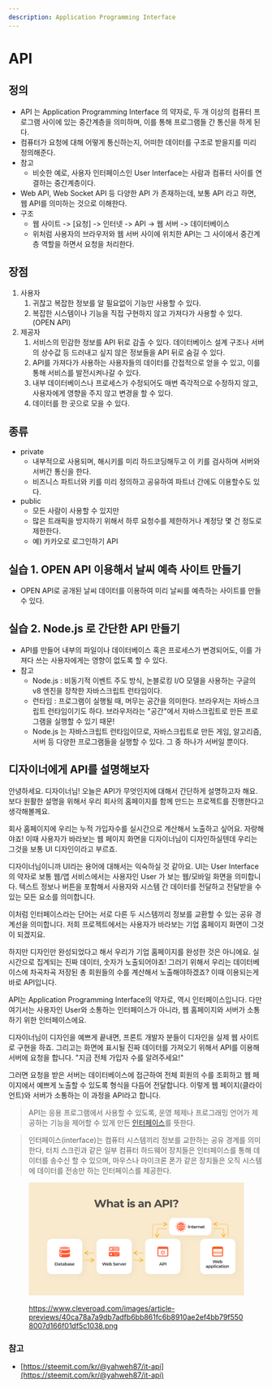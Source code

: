 ```yaml
---
description: Application Programming Interface
---
```


# API

## 정의

* API 는 Application Programming Interface 의 약자로, 두 개 이상의 컴퓨터 프로그램 사이에 있는 중간계층을 의미하며, 이를 통해 프로그램들 간 통신을 하게 된다.&#x20;
* 컴퓨터가 요청에 대해 어떻게 통신하는지, 어떠한 데이터를 구조로 받을지를 미리 정의해준다.&#x20;
* 참고
  * 비슷한 예로, 사용자 인터페이스인 User Interface는 사람과 컴퓨터 사이를 연결하는 중간계층이다.&#x20;
* Web API, Web Socket API 등 다양한 API 가 존재하는데, 보통 API 라고 하면, 웹 API를 의미하는 것으로 이해한다.&#x20;
* 구조
  * 웹 사이트 -> \[요청] -> 인터넷 -> API -> 웹 서버 -> 데이터베이스
  * 위처럼 사용자의 브라우저와 웹 서버 사이에 위치한 API는 그 사이에서 중간계층 역할을 하면서 요청을 처리한다. &#x20;

## 장점

1. 사용자&#x20;
   1. 귀찮고 복잡한 정보를 알 필요없이 기능만 사용할 수 있다.&#x20;
   2. 복잡한 시스템이나 기능을 직접 구현하지 않고 가져다가 사용할 수 있다. (OPEN API)
2. 제공자&#x20;
   1. 서비스의 민감한 정보를 API 뒤로 감출 수 있다. 데이터베이스 설계 구조나 서버의 상수값 등 드러내고 싶지 않은 정보들을 API 뒤로 숨길 수 있다.&#x20;
   2. API를 가져다가 사용하는 사용자들의 데이터를 간접적으로 얻을 수 있고, 이를 통해 서비스를 발전시켜나갈 수 있다.&#x20;
   3. 내부 데이터베이스나 프로세스가 수정되어도 매번 즉각적으로 수정하지 않고, 사용자에게 영향을 주지 않고 변경을 할 수 있다.&#x20;
   4. 데이터를 한 곳으로 모을 수 있다.&#x20;

## 종류

* private
  * 내부적으로 사용되며, 해시키를 미리 하드코딩해두고 이 키를 검사하며 서버와 서버간 통신을 한다.&#x20;
  * 비즈니스 파트너와 키를 미리 정의하고 공유하여 파트너 간에도 이용할수도 있다.
* public&#x20;
  * 모든 사람이 사용할 수 있지만&#x20;
  * 많은 트래픽을 방지하기 위해서 하루 요청수를 제한하거나 계정당 몇 건 정도로 제한한다.&#x20;
  * 예) 카카오로 로그인하기 API&#x20;

## 실습 1. OPEN API 이용해서 날씨 예측 사이트 만들기

* OPEN API로 공개된 날씨 데이터를 이용하여 미리 날씨를 예측하는 사이트를 만들 수 있다.&#x20;

## 실습 2. Node.js 로 간단한 API 만들기

* API를 만들어 내부의 파일이나 데이터베이스 혹은 프로세스가 변경되어도, 이를 가져다 쓰는 사용자에게는 영향이 없도록 할 수 있다.&#x20;
* 참고
  * Node.js : 비동기적 이벤트 주도 방식, 논블로킹 I/O 모델을 사용하는 구글의 v8 엔진을 장착한 자바스크립트 런타임이다.&#x20;
  * 런타임 : 프로그램이 실행될 때, 머무는 공간을 의미한다. 브라우저는 자바스크립트 런타임이기도 하다. 브라우저라는 "공간"에서 자바스크립트로 만든 프로그램을 실행할 수 있기 때문!&#x20;
  * Node.js 는 자바스크립트 런타임이므로, 자바스크립트로 만든 게임, 알고리즘, 서버 등 다양한 프로그램들을 실행할 수 있다. 그 중 하나가 서버일 뿐이다.&#x20;



## 디자이너에게 API를 설명해보자&#x20;

안녕하세요. 디자이너님! 오늘은 API가 무엇인지에 대해서 간단하게 설명하고자 해요. 보다 원활한 설명을 위해서 우리 회사의 홈페이지를 함께 만드는 프로젝트를 진행한다고 생각해볼께요.&#x20;

회사 홈페이지에 우리는 누적 가입자수를 실시간으로 계산해서 노출하고 싶어요. 자랑해야죠! 이때 사용자가 바라보는 웹 페이지 화면을 디자이너님이 디자인하실텐데 우리는 그것을 보통 UI 디자인이라고 부르죠.&#x20;

디자이너님이니까 UI라는 용어에 대해서는 익숙하실 것 같아요. UI는 User Interface 의 약자로 보통 웹/앱 서비스에서는 사용자인 User 가 보는 웹/모바일 화면을 의미합니다. 텍스트 정보나 버튼을 포함해서 사용자와 시스템 간 데이터를 전달하고 전달받을 수 있는 모든 요소를 의미합니다.&#x20;

이처럼 인터페이스라는 단어는 서로 다른 두 시스템끼리 정보를 교환할 수 있는 공유 경계선을 의미합니다. 저희 프로젝트에서는 사용자가 바라보는 기업 홈페이지 화면이 그것이 되겠지요.&#x20;

하지만 디자인만 완성되었다고 해서 우리가 기업 홈페이지를 완성한 것은 아니에요. 실시간으로 집계되는 진짜 데이터, 숫자가 노출되어야죠! 그러기 위해서 우리는 데이터베이스에 차곡차곡 저장된 총 회원들의 수를 계산해서 노출해야하겠죠? 이때 이용되는게 바로 API입니다.&#x20;

API는 Application Programming Interface의 약자로, 역시 인터페이스입니다. 다만 여기서는 사용자인 User와 소통하는 인터페이스가 아니라, 웹 홈페이지와 서버가 소통하기 위한 인터페이스에요.&#x20;

디자이너님이 디자인을 예쁘게 끝내면, 프론트 개발자 분들이 디자인을 실제 웹 사이트로 구현을 하죠. 그리고는 화면에 표시될 진짜 데이터를 가져오기 위해서 API를 이용해 서버에 요청을 합니다. "지금 전체 가입자 수를 알려주세요!"&#x20;

그러면 요청을 받은 서버는 데이터베이스에 접근하여 전체 회원의 수를 조회하고 웹 페이지에서 예쁘게 노출할 수 있도록 형식을 다듬어 전달합니다. 이렇게 웹 페이지(클라이언트)와 서버가 소통하는 이 과정을 API라고 합니다.&#x20;



> API는 응용 프로그램에서 사용할 수 있도록, 운영 체제나 프로그래밍 언어가 제공하는 기능을 제어할 수 있게 만든 [인터페이스](https://ko.wikipedia.org/wiki/%EC%9D%B8%ED%84%B0%ED%8E%98%EC%9D%B4%EC%8A%A4\_\(%EC%BB%B4%ED%93%A8%ED%8C%85\))를 뜻한다.

> 인터페이스(interface)는 컴퓨터 시스템끼리 정보를 교한하는 공유 경계를 의미한다, 터치 스크린과 같은 일부 컴퓨터 하드웨어 장치들은 인터페이스를 통해 데이터를 송수신 할 수 있으며, 마우스나 마이크론 폰가 같은 장치들은 오직 시스템에 데이터를 전송만 하는 인터페이스를 제공한다.

<figure><img src="../../.gitbook/assets/image (1) (1).png" alt=""><figcaption><p><a href="https://www.cleveroad.com/images/article-previews/40ca78a7a9db7adfb6bb861fc6b8910ae2ef4bb79f5508007d166f01df5c1038.png">https://www.cleveroad.com/images/article-previews/40ca78a7a9db7adfb6bb861fc6b8910ae2ef4bb79f5508007d166f01df5c1038.png</a></p></figcaption></figure>

### 참고

* [https://steemit.com/kr/@yahweh87/it-api](https://steemit.com/kr/@yahweh87/it-api)
